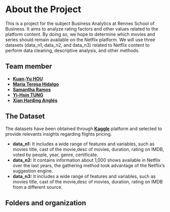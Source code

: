 # About the Project 
This is a project for the subject Business Analytics at Rennes School of Business. It aims to analyze rating factors and other values related to the platform content. By doing so, we hope to determine which movies and series should remain available on the Netflix platform. We will use three datasets (data_n1, data_n2, and data_n3) related to Netflix content to perform data cleaning, descriptive analysis, and other methods.

## Team member
*   **[Kuan-Yu HOU](https://github.com/DoreenHou)** 
*   **[María Teresa Hidalgo](https://github.com/Teresiux14)**   
*   **[Samantha Ramos](https://github.com/samanta-ramos)**
*   **[Yi-Hsin TUNG](https://github.com/evatung0719)**
*   **[Xian Harding Anglés](https://github.com/r41ss4)**
## The Dataset
The datasets have been obtained through **[Kaggle](https://www.kaggle.com/)** platform and selected to provide relevants insights regarding flights pricing. 
*   **data_n1:** It includes a wide range of features and variables, such as movies title, cast of the movie,desc of movies, duration, rating on IMDB, voted by people, year, genre, certificate. 
*   **data_n2:** It contains information about 1,000 shows available in Netflix over the last years, the gathering method took advantage of the Netflix’s suggestion engine.
*   **data_n3:** It includes a wide range of features and variables, such as movies title, cast of the movie,desc of movies, duration, rating on IMDB from a different source.    

## Folders and organization 

